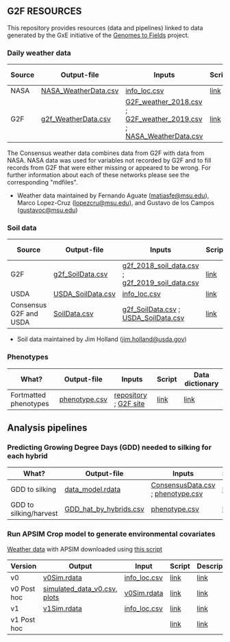 ## G2F RESOURCES


This repository provides resources (data and pipelines) linked to data generated by the GxE initiative of the [Genomes to Fields](https://www.genomes2fields.org/) project.

### Daily weather data

|Source |Output-file|Inputs|Script|Data dictionary|
|---------|------|------|------|--------|
| NASA |[NASA_WeatherData.csv](https://github.com/QuantGen/G2F_RESOURCES/blob/main/Data/OutputFiles/NASA_WeatherData.csv)|[info_loc.csv](https://github.com/QuantGen/G2F_RESOURCES/blob/main/Data/OutputFiles/info_loc.csv)|[link](https://github.com/QuantGen/G2F_RESOURCES/blob/main/Rcodes/NASAWeatherData.R)| [link](https://github.com/QuantGen/G2F_RESOURCES/blob/main/mdfiles/NASAWeatherData.md) |
| G2F |  [g2f_WeatherData.csv](https://github.com/QuantGen/G2F_RESOURCES/blob/main/Data/OutputFiles/g2f_WeatherData.csv)  | [G2F_weather_2018.csv](https://github.com/QuantGen/G2F_RESOURCES/blob/main/Data/EnvironmentalCovariates/G2F_weather_2018.csv.zip) ; [G2F_weather_2019.csv](https://github.com/QuantGen/G2F_RESOURCES/blob/main/Data/EnvironmentalCovariates/G2F_weather_2019.csv.zip) ; [NASA_WeatherData.csv](https://github.com/QuantGen/G2F_RESOURCES/blob/main/Data/OutputFiles/NASA_WeatherData.csv) | [link](https://github.com/QuantGen/G2F_RESOURCES/blob/main/Rcodes/g2f_WeatherData.R)  | [link](https://github.com/QuantGen/G2F_RESOURCES/blob/main/mdfiles/g2f_WeatherData.md) |

The Consensus weather data combines data from G2F with data from NASA. NASA data was used for variables not recorded by G2F and to fill records from G2F that were either missing or appeared to be wrong. For further information about each of these networks please see the corresponding "mdfiles".
* Weather data maintained by Fernando Aguate (matiasfe@msu.edu), Marco Lopez-Cruz (lopezcru@msu.edu), and Gustavo de los Campos (gustavoc@msu.edu)

### Soil data

|Source |Output-file|Inputs|Script|Data dictionary|
|---------|------|------|------|--------|
| G2F |[g2f_SoilData.csv](https://github.com/QuantGen/G2F_RESOURCES/blob/main/Data/OutputFiles/g2f_SoilData.csv) | [g2f_2018_soil_data.csv](https://github.com/QuantGen/G2F_RESOURCES/blob/main/Data/Metadata/g2f_2018_soil_data.csv) ; [g2f_2019_soil_data.csv](https://github.com/QuantGen/G2F_RESOURCES/blob/main/Data/Metadata/g2f_2019_soil_data.csv) | [link](https://github.com/QuantGen/G2F_RESOURCES/blob/main/Rcodes/g2f_SoilData.R) | [link](https://github.com/QuantGen/G2F_RESOURCES/blob/main/mdfiles/g2f_soil_data.md) |
| USDA |[USDA_SoilData.csv](https://github.com/QuantGen/G2F_RESOURCES/blob/main/Data/OutputFiles/USDA_SoilData.csv) | [info_loc.csv](https://github.com/QuantGen/G2F_RESOURCES/blob/main/Data/OutputFiles/info_loc.csv) | [link](https://github.com/QuantGen/G2F_RESOURCES/blob/main/Rcodes/SoilDataCode.R) | [link](https://github.com/QuantGen/G2F_RESOURCES/blob/main/mdfiles/soil_data_from_USDA.md) |
| Consensus G2F and USDA | [SoilData.csv](https://github.com/QuantGen/G2F_RESOURCES/blob/main/Data/OutputFiles/SoilData.csv) | [g2f_SoilData.csv](https://github.com/QuantGen/G2F_RESOURCES/blob/main/Data/OutputFiles/g2f_SoilData.csv) ; [USDA_SoilData.csv](https://github.com/QuantGen/G2F_RESOURCES/blob/main/Data/OutputFiles/USDA_SoilData.csv) | [link](https://github.com/QuantGen/G2F_RESOURCES/blob/main/Rcodes/Consensus_SoilData.R) | [link](https://github.com/QuantGen/G2F_RESOURCES/blob/main/mdfiles/Consensus_SoilData.md) | 
* Soil data maintained by Jim Holland (jim.holland@usda.gov)

### Phenotypes

|What?|Output-file|Inputs|Script|Data dictionary|
|---------|------|------|------|--------|
|Fortmatted phenotypes |[phenotype.csv](https://github.com/QuantGen/G2F_RESOURCES/blob/main/Data/OutputFiles/phenotypes.csv)|[repository](https://github.com/QuantGen/G2F_RESOURCES/tree/main/Data/Phenotypes) ; [G2F site](https://www.genomes2fields.org/resources/)|[link](https://github.com/QuantGen/G2F_RESOURCES/blob/main/Rcodes/Phenotypes.R) | [link](https://github.com/QuantGen/G2F_RESOURCES/blob/main/mdfiles/phenotypes.md)|

## Analysis pipelines

### Predicting Growing Degree Days (GDD) needed to silking for each hybrid

|What? |Output-file|Inputs|Script|
|---------|------|------|------|
| GDD to silking | [data_model.rdata](https://github.com/QuantGen/G2F_RESOURCES/blob/main/Data/GDDtoFlowering/data_model.rdata) | [ConsensusData.csv](https://github.com/QuantGen/G2F_RESOURCES/blob/main/Data/OutputFiles/ConsensusData.csv) ; [phenotype.csv](https://github.com/QuantGen/G2F_RESOURCES/blob/main/Data/OutputFiles/phenotypes.csv) | [link](https://github.com/QuantGen/G2F_RESOURCES/blob/main/mdfiles/GDDPredictFlowering.md) |
| GDD to silking/harvest| [GDD_hat_by_hybrids.csv](https://github.com/QuantGen/G2F_RESOURCES/blob/main/Data/OutputFiles/GDD_hat_by_hybrids.csv) | [phenotype.csv](https://github.com/QuantGen/G2F_RESOURCES/blob/main/Data/OutputFiles/phenotypes.csv) | [link](https://github.com/QuantGen/G2F_RESOURCES/blob/main/mdfiles/GDDPredict_MM.md) |

### Run APSIM Crop model to generate environmental covariates

[Weather data](https://github.com/QuantGen/G2F_RESOURCES/blob/main/Data/APSIM_sim/Weather_data.csv) with APSIM downloaded using [this script](https://github.com/QuantGen/G2F_RESOURCES/blob/main/Rcodes/APSIM_getWeather.R)

| Version | Output | Input | Script | Description |
|---------|--------|-------|--------|-------------|
|   v0    | [v0Sim.rdata](https://github.com/QuantGen/G2F_RESOURCES/blob/main/Data/APSIM_sim/v0Sim.rdata) | [info_loc.csv](https://github.com/QuantGen/G2F_RESOURCES/blob/main/Data/OutputFiles/info_loc.csv) | [link](https://github.com/QuantGen/G2F_RESOURCES/blob/main/Rcodes/APSIM_v0_code.R) | [link](https://github.com/QuantGen/G2F_RESOURCES/blob/main/mdfiles/APSIM_v0.md) |
| v0 Post hoc | [simulated_data_v0.csv](https://github.com/QuantGen/G2F_RESOURCES/blob/main/Data/OutputFiles/simulated_data_v0.csv), [plots](https://github.com/QuantGen/G2F_RESOURCES/blob/main/mdfiles/simulation_plots.md)        | [v0Sim.rdata](https://github.com/QuantGen/G2F_RESOURCES/blob/main/Data/APSIM_sim/v0Sim.rdata) | [link](https://github.com/QuantGen/G2F_RESOURCES/blob/main/Rcodes/APSIM_posthoc.R) | [link]() |
|   v1    | [v1Sim.rdata](https://github.com/QuantGen/G2F_RESOURCES/blob/main/Data/APSIM_sim/v1Sim.rdata) | [info_loc.csv](https://github.com/QuantGen/G2F_RESOURCES/blob/main/Data/OutputFiles/info_loc.csv) |   [link](https://github.com/QuantGen/G2F_RESOURCES/blob/main/Rcodes/APSIM_v1_code.R)     |     [link](https://github.com/QuantGen/G2F_RESOURCES/blob/main/mdfiles/APSIM_v1.md)       |
| v1 Post hoc |                  |                        |   [link]()     |     [link]()       |

<!-- 
 - [Tools to examine weather data](https://github.com/QuantGen/G2F_RESOURCES/blob/main/ExamineEnvData.md)
       - Consensus data: [wdaily_final.csv](https://github.com/QuantGen/G2F_RESOURCES/blob/main/Data/OutputFiles/wdaily_final.csv)
  - [Calculate growing degree days (GDD) and predict flowering date](https://github.com/QuantGen/G2F_RESOURCES/blob/main/GDDPredictFlowering.md)

 - [Baseline model with lme4]()
 - [Genomic relationships and DNA-derived PCs]()
 - [Genomic Regession using BGLR]()
 - [...]
-->
 
